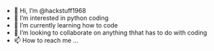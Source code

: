 - 👋 Hi, I’m @hackstuff1968
- 👀 I’m interested in  python coding
- 🌱 I’m currently learning how to code
- 💞️ I’m looking to collaborate on anything thhat has to do with coding
- 📫 How to reach me ...

<!---
hackstuff1968/hackstuff1968 is a ✨ special ✨ repository because its `README.md` (this file) appears on your GitHub profile.
You can click the Preview link to take a look at your changes.
--->
